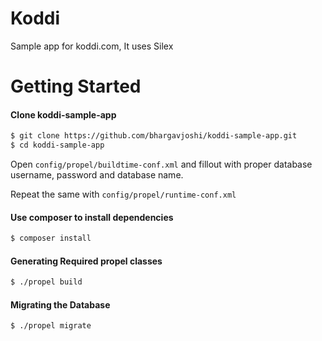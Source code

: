 Koddi
========

Sample app for koddi.com, It uses Silex 


Getting Started
===============

#### Clone koddi-sample-app

```bash
$ git clone https://github.com/bhargavjoshi/koddi-sample-app.git
$ cd koddi-sample-app
```

Open `config/propel/buildtime-conf.xml` and fillout with proper database username, password and database name.


Repeat the same with `config/propel/runtime-conf.xml`


#### Use composer to install dependencies

```bash
$ composer install
```

#### Generating Required propel classes

```bash
$ ./propel build
```

#### Migrating the Database

```bash
$ ./propel migrate
```
